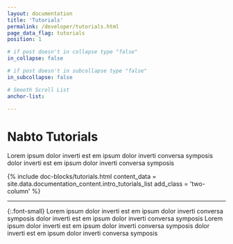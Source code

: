 ```yaml
---
layout: documentation
title: 'Tutorials'
permalink: /developer/tutorials.html
page_data_flag: tutorials
position: 1

# if post doesn't in collapse type "false"
in_collapse: false

# if post doesn't in subcollapse type "false"
in_subcollapse: false

# Smooth Scroll List
anchor-list:

---
```


# Nabto Tutorials
Lorem ipsum dolor inverti est em ipsum dolor inverti conversa symposis
dolor inverti est em ipsum dolor inverti conversa symposis

{% include doc-blocks/tutorials.html  content_data = site.data.documentation_content.intro_tutorials_list add_class = 'two-column' %}

***

{:.font-small}
Lorem ipsum dolor inverti est em ipsum dolor inverti conversa symposis dolor inverti est em ipsum dolor inverti conversa symposis Lorem ipsum dolor inverti est em ipsum dolor inverti conversa symposis dolor inverti est em ipsum dolor inverti conversa symposis
